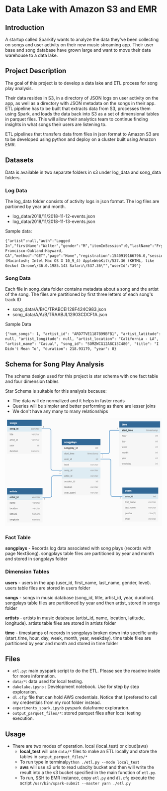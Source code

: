 # Data Lake with Amazon S3 and EMR

## Introduction
A startup called Sparkify wants to analyze the data they've been collecting on songs and user activity on their new music streaming app. Their user base and song database have grown large and want to move their data warehouse to a data lake.

## Project Description

The goal of this project is to develop a data lake and ETL process for song play analysis.

Their data resides in S3, in a directory of JSON logs on user activity on the app, as well as a directory with JSON metadata on the songs in their app. ETL pipeline has to be built that extracts data from S3, processes them using Spark, and loads the data back into S3 as a set of dimensional tables in parquet files. This will allow their analytics team to continue finding insights in what songs their users are listening to.

ETL pipelines that transfers data from files in json format to Amazon S3 are to be developed using python and deploy on a cluster built using Amazon EMR.

## Datasets

Data is available in two separate folders in s3 under log_data and song_data folders.

### Log Data
The log_data folder consists of activity logs in json format. The log files are partioned by year and month.

 - log_data/2018/11/2018-11-12-events.json
 - log_data/2018/11/2018-11-13-events.json

Sample data:

    {"artist":null,"auth":"Logged In","firstName":"Walter","gender":"M","itemInSession":0,"lastName":"Frye","length":null,"level":"free","location":"San Francisco-Oakland-Hayward, CA","method":"GET","page":"Home","registration":1540919166796.0,"sessionId":38,"song":null,"status":200,"ts":1541105830796,"userAgent":"\"Mozilla\/5.0 (Macintosh; Intel Mac OS X 10_9_4) AppleWebKit\/537.36 (KHTML, like Gecko) Chrome\/36.0.1985.143 Safari\/537.36\"","userId":"39"}

### Song Data
Each file in song_data folder contains metadata about a song and the artist of the song. The files are partitioned by first three letters of each song's track ID

- song_data/A/B/C/TRABCEI128F424C983.json
- song_data/A/A/B/TRAABJL12903CDCF1A.json

Sample Data 

    {"num_songs": 1, "artist_id": "ARD7TVE1187B99BFB1", "artist_latitude": null, "artist_longitude": null, "artist_location": "California - LA", "artist_name": "Casual", "song_id": "SOMZWCG12A8C13C480", "title": "I Didn't Mean To", "duration": 218.93179, "year": 0}
 
## Schema for Song Play Analysis

 The schema design used for this project is star schema with one fact table and four dimension tables
 
 Star Schema is suitable for this analysis because:
 - The data will de normalized and it helps in faster reads
 - Queries will be simpler and better performing as there are lesser joins
 - We don't have any many to many relationships

![Sparkify star schema](star_schema.png)

### Fact Table
**songplays** -  Records log data associated with song plays (records with page NextSong). songplays table files are partitioned by year and month and stored in songplays folder

### Dimension Tables
**users** - users in the app (user_id, first_name, last_name, gender, level). users table files are stored in users folder

**songs** - songs in music database (song_id, title, artist_id, year, duration). songplays table files are partitioned by year and then artist, stored in songs folder

**artists** - artists in music database (artist_id, name, location, latitude, longitude). artists table files are stored in artists folder

**time** - timestamps of records in songplays broken down into specific units (start_time, hour, day, week, month, year, weekday). time table files are partitioned by year and month and stored in time folder

 
## Files
+ ```etl.py```: main pyspark script to do the ETL.
Please see the readme inside for more information.
+ ```data/*```: data used for local testing.
+ ```dakelake.ipynb``` : Development notebook. Use for step by step explorarion.
+ ```dl.cfg```: file that can hold AWS credentials. Notice that I prefered to call
my credentials from my root folder instead.
+ ```experiments_spark.ipynb``` pyspark dataframe explorarion.
+ ```output_parquet_files/*```: stored parquet files after local testing execution.

## Usage
+ There are two modes of operation. local (local_test) or cloud(aws)
    + **local_test** will use ```data/*``` files to make an ETL locally and store the
        tables in ```output_parquet_files/*```
    + To run type in terminal```python ./etl.py --mode local_test```
    + **aws** will use s3 urls to read udacity bucket and then will write the result
    into a the s3 bucket specified in the main function of ```etl.py```.
    + To run, SSH to EMR instance, copy ```etl.py``` and  ```dl.cfg```
     execute the script ```/usr/bin/spark-submit --master yarn ./etl.py ```
    
